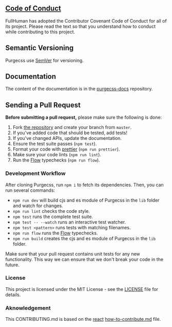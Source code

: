 
## [Code of Conduct](./.github/CODE_OF_CONDUCT.md)

FullHuman has adopted the Contributor Covenant Code of Conduct for all of its project.
Please read the text so that you understand how to conduct while contributing to this project.

## Semantic Versioning

Purgecss use [SemVer](http://semver.org/) for versioning.

## Documentation

The content of the documentation is in the [purgecss-docs](https://github.com/FullHuman/purgecss-docs)
repository.

## Sending a Pull Request

**Before submitting a pull request,** please make sure the following is done:

1. Fork [the repository](https://github.com/FullHuman/purgecss) and create your branch from `master`.
2. If you've added code that should be tested, add tests!
3. If you've changed APIs, update the documentation.
4. Ensure the test suite passes (`npm test`).
5. Format your code with [prettier](https://github.com/prettier/prettier) (`npm run prettier`).
6. Make sure your code lints (`npm run lint`).
7. Run the [Flow](https://flowtype.org/) typechecks (`npm run flow`).


### Development Workflow

After cloning Purgecss, run `npm i` to fetch its dependencies.
Then, you can run several commands:

- `npm run dev` will build cjs and es module of Purgecss in the `lib` folder and watch for changes.
- `npm run lint` checks the code style.
- `npm test` runs the complete test suite.
- `npm test -- --watch` runs an interactive test watcher.
- `npm test <pattern>` runs tests with matching filenames.
- `npm run flow` runs the [Flow](https://flowtype.org/) typechecks.
- `npm run build` creates the cjs and es module of Purgecss in the `lib` folder.

Make sure that your pull request contains unit tests for any new functionality. This way we can ensure that we don't break your code in the future.

### License

This project is licensed under the MIT License - see the [LICENSE](LICENSE) file for details.

### Aknowledgement

This CONTRIBUTING.md is based on the [react](https://github.com/facebook/react) [how-to-contribute.md](https://github.com/facebook/react/blob/master/docs/contributing/how-to-contribute.md) file.

